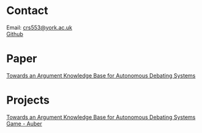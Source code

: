 <!-- ## Welcome to GitHub Pages

You can use the [editor on GitHub](https://github.com/crs553/crs553.github.io/edit/main/index.md) to maintain and preview the content for your website in Markdown files.

Whenever you commit to this repository, GitHub Pages will run [Jekyll](https://jekyllrb.com/) to rebuild the pages in your site, from the content in your Markdown files.

### Markdown

Markdown is a lightweight and easy-to-use syntax for styling your writing. It includes conventions for

```markdown
Syntax highlighted code block

# Header 1
## Header 2
### Header 3

- Bulleted
- List

1. Numbered
2. List

**Bold** and _Italic_ and `Code` text

[Link](url) and ![Image](src)
```

For more details see [Basic writing and formatting syntax](https://docs.github.com/en/github/writing-on-github/getting-started-with-writing-and-formatting-on-github/basic-writing-and-formatting-syntax).

### Jekyll Themes

Your Pages site will use the layout and styles from the Jekyll theme you have selected in your [repository settings](https://github.com/crs553/crs553.github.io/settings/pages). The name of this theme is saved in the Jekyll `_config.yml` configuration file. -->

# Contact
Email: crs553@york.ac.uk \
[Github](https://github.com/crs553)

# Paper
[Towards an Argument Knowledge Base for Autonomous Debating Systems](https://cmna-workshop.github.io/cmna22/assets/papers/0273-Stubbs_Yuan.pdf)

# Projects
[Towards an Argument Knowledge Base for Autonomous Debating Systems](https://github.com/crs553/Towards-Automatic-Argument-Mining)
\
[Game - Auber](https://github.com/crs553/runtimeerrors-two)
